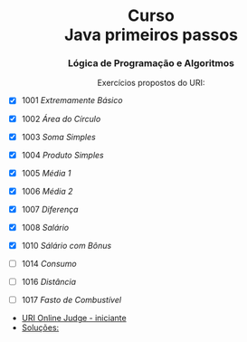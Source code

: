 <h1 align="center">Curso <br >Java primeiros passos</h1>
<h3 align="center">Lógica de Programação e Algoritmos</h3>

<p align="center">Exercícios propostos do URI:</p>

 - [x] 1001 *Extremamente Básico*
 - [x] 1002 *Área do Círculo*
 - [x] 1003 *Soma Simples*
 - [x] 1004 *Produto Simples*
 - [x] 1005 *Média 1*
 - [x] 1006 *Média 2*
 - [x] 1007 *Diferença*
 - [x] 1008 *Salário*
 - [x] 1010 *Sálário com Bônus*
 - [ ] 1014 *Consumo*
 - [ ] 1016 *Distância*
 - [ ] 1017 *Fasto de Combustível*


- [URI Online Judge - iniciante](https://www.urionlinejudge.com.br/judge/pt/problems/index/1 "Site para prática de exercícios")
- [Soluções:](https://github.com/acenelio/curso-logica-de-programacao-java "Github Prof Nélio Alves")
